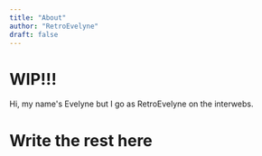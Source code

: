 ```yaml
---
title: "About"
author: "RetroEvelyne"
draft: false
---
```


# WIP!!!

Hi, my name's Evelyne but I go as RetroEvelyne on the interwebs.

# Write the rest here
